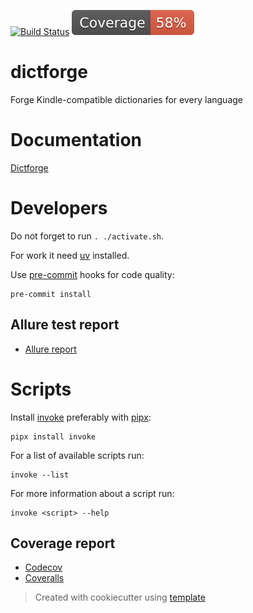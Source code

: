 [![Build Status](https://github.com/andgineer/dictforge/workflows/CI/badge.svg)](https://github.com/andgineer/dictforge/actions)
[![Coverage](https://raw.githubusercontent.com/andgineer/dictforge/python-coverage-comment-action-data/badge.svg)](https://htmlpreview.github.io/?https://github.com/andgineer/dictforge/blob/python-coverage-comment-action-data/htmlcov/index.html)
# dictforge

Forge Kindle-compatible dictionaries for every language 

# Documentation

[Dictforge](https://andgineer.github.io/dictforge/)



# Developers

Do not forget to run `. ./activate.sh`.

For work it need [uv](https://github.com/astral-sh/uv) installed.

Use [pre-commit](https://pre-commit.com/#install) hooks for code quality:

    pre-commit install

## Allure test report

* [Allure report](https://andgineer.github.io/dictforge/builds/tests/)

# Scripts

Install [invoke](https://docs.pyinvoke.org/en/stable/) preferably with [pipx](https://pypa.github.io/pipx/):

    pipx install invoke

For a list of available scripts run:

    invoke --list

For more information about a script run:

    invoke <script> --help


## Coverage report
* [Codecov](https://app.codecov.io/gh/andgineer/dictforge/tree/main/src%2Fdictforge)
* [Coveralls](https://coveralls.io/github/andgineer/dictforge)

> Created with cookiecutter using [template](https://github.com/andgineer/cookiecutter-python-package)

